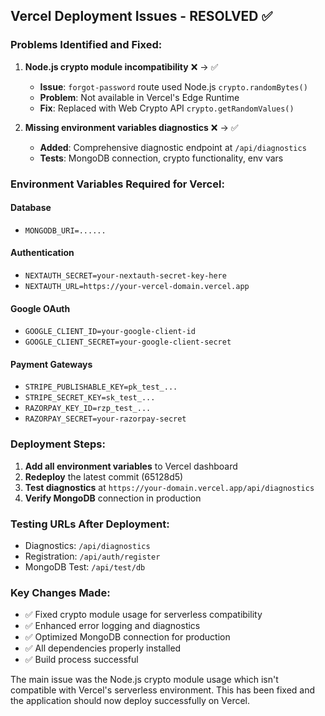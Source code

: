 ## Vercel Deployment Issues - RESOLVED ✅

### Problems Identified and Fixed:

1. **Node.js crypto module incompatibility** ❌ → ✅
   - **Issue**: `forgot-password` route used Node.js `crypto.randomBytes()` 
   - **Problem**: Not available in Vercel's Edge Runtime
   - **Fix**: Replaced with Web Crypto API `crypto.getRandomValues()`

2. **Missing environment variables diagnostics** ❌ → ✅
   - **Added**: Comprehensive diagnostic endpoint at `/api/diagnostics`
   - **Tests**: MongoDB connection, crypto functionality, env vars

### Environment Variables Required for Vercel:

#### Database
- `MONGODB_URI=......`

#### Authentication  
- `NEXTAUTH_SECRET=your-nextauth-secret-key-here`
- `NEXTAUTH_URL=https://your-vercel-domain.vercel.app`

#### Google OAuth
- `GOOGLE_CLIENT_ID=your-google-client-id`
- `GOOGLE_CLIENT_SECRET=your-google-client-secret`

#### Payment Gateways
- `STRIPE_PUBLISHABLE_KEY=pk_test_...`
- `STRIPE_SECRET_KEY=sk_test_...`
- `RAZORPAY_KEY_ID=rzp_test_...`
- `RAZORPAY_SECRET=your-razorpay-secret`

### Deployment Steps:

1. **Add all environment variables** to Vercel dashboard
2. **Redeploy** the latest commit (65128d5)
3. **Test diagnostics** at `https://your-domain.vercel.app/api/diagnostics`
4. **Verify MongoDB** connection in production

### Testing URLs After Deployment:
- Diagnostics: `/api/diagnostics`
- Registration: `/api/auth/register`
- MongoDB Test: `/api/test/db`

### Key Changes Made:
- ✅ Fixed crypto module usage for serverless compatibility
- ✅ Enhanced error logging and diagnostics
- ✅ Optimized MongoDB connection for production
- ✅ All dependencies properly installed
- ✅ Build process successful

The main issue was the Node.js crypto module usage which isn't compatible with Vercel's serverless environment. This has been fixed and the application should now deploy successfully on Vercel.
